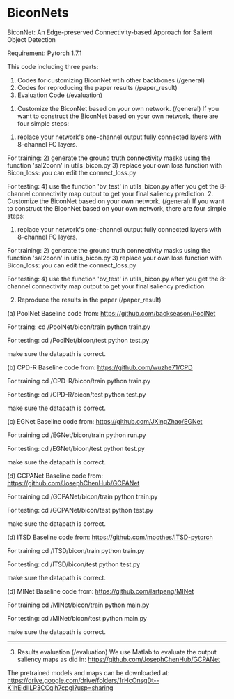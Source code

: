 # BiconNets
BiconNet: An Edge-preserved Connectivity-based Approach for Salient Object Detection

Requirement: Pytorch 1.7.1

This code including three parts:
1) Codes for customizing BiconNet wtih other backbones (/general)
2) Codes for reproducing the paper results (/paper_result)
3) Evaluation Code (/evaluation)

1. Customize the BiconNet based on your own network. (/general)
If you want to construct the BiconNet based on your own network, there are four simple steps:

1) replace your network's one-channel output fully connected layers with 8-channel FC layers.

For training:
2) generate the ground truth connectivity masks using the function 'sal2conn' in utils_bicon.py
3) replace your own loss function with Bicon_loss: you can edit the connect_loss.py

For testing:
4) use the function 'bv_test' in utils_bicon.py after you get the 8-channel connectivity map output to get your final saliency prediction.
2. Customize the BiconNet based on your own network. (/general)
If you want to construct the BiconNet based on your own network, there are four simple steps:

1) replace your network's one-channel output fully connected layers with 8-channel FC layers.

For training:
2) generate the ground truth connectivity masks using the function 'sal2conn' in utils_bicon.py
3) replace your own loss function with Bicon_loss: you can edit the connect_loss.py

For testing:
4) use the function 'bv_test' in utils_bicon.py after you get the 8-channel connectivity map output to get your final saliency prediction.


2. Reproduce the results in the paper (/paper_result)

(a) PoolNet
Baseline code from: https://github.com/backseason/PoolNet

For traing:
	cd /PoolNet/bicon/train
	python train.py

For testing:
	cd /PoolNet/bicon/test
	python test.py

make sure the datapath is correct.

(b) CPD-R
Baseline code from: https://github.com/wuzhe71/CPD

For training
	cd /CPD-R/bicon/train
	python train.py

For testing:
	cd /CPD-R/bicon/test
	python test.py

make sure the datapath is correct.


(c) EGNet
Baseline code from: https://github.com/JXingZhao/EGNet

For training
	cd /EGNet/bicon/train
	python run.py

For testing:
	cd /EGNet/bicon/test
	python test.py

make sure the datapath is correct.

(d) GCPANet
Baseline code from: https://github.com/JosephChenHub/GCPANet

For training
	cd /GCPANet/bicon/train
	python train.py

For testing:
	cd /GCPANet/bicon/test
	python test.py

make sure the datapath is correct.

(d) ITSD
Baseline code from: https://github.com/moothes/ITSD-pytorch

For training
	cd /ITSD/bicon/train
	python train.py

For testing:
	cd /ITSD/bicon/test
	python test.py

make sure the datapath is correct.

(d) MINet
Baseline code from: https://github.com/lartpang/MINet

For training
	cd /MINet/bicon/train
	python main.py

For testing:
	cd /MINet/bicon/test
	python main.py

make sure the datapath is correct.


------------------------------------------------------------------------------------------------------------------------------------------------------

3. Results evaluation (/evaluation)
We use Matlab to evaluate the output saliency maps as did in: https://github.com/JosephChenHub/GCPANet

The pretrained models and maps can be downloaded at: https://drive.google.com/drive/folders/1rHcOnsgDt--K1hEidlILP3CCqih7cpgI?usp=sharing
